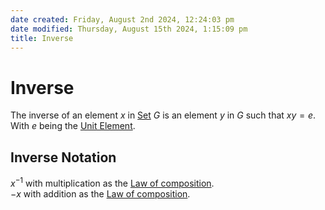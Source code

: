 ```yaml
---  
date created: Friday, August 2nd 2024, 12:24:03 pm  
date modified: Thursday, August 15th 2024, 1:15:09 pm  
title: Inverse  
---  
```

# Inverse  
The inverse of an element $x$ in [Set](./Sets/Set.md) $G$ is an element $y$ in $G$ such that $xy=e$.  
With $e$ being the [Unit Element](./Unit%2520Element.md).  
## Inverse Notation  
$x^{-1}$ with multiplication as the [Law of composition](./Law%2520of%2520composition.md).  
$-x$ with addition as the [Law of composition](./Law%2520of%2520composition.md).